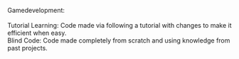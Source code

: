 Gamedevelopment:
<br/><br/>
Tutorial Learning: Code made via following a tutorial with changes to make it efficient when easy. <br/>
Blind Code: Code made completely from scratch and using knowledge from past projects. <br/>
